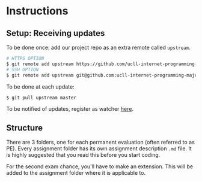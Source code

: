 # Instructions

## Setup: Receiving updates

To be done once: add our project repo as an extra remote called `upstream`.

```bash
# HTTPS OPTION
$ git remote add upstream https://github.com/ucll-internet-programming-major/ip_major_project_1920.git
# SSH OPTION
$ git remote add upstream git@github.com:ucll-internet-programming-major/ip_major_project_1920.git
```

To be done at each update:

```bash
$ git pull upstream master
```

To be notified of updates, register as watcher [here](https://github.com/UCLeuvenLimburg/distributed-applications-bitcoin).

## Structure

There are 3 folders, one for each permanent evaluation (often referred to as PE). Every assignment folder has its own assignment description `.md` file. It is highly suggested that you read this before you start coding.

For the second exam chance, you'll have to make an extension. This will be added to the assignment folder where it is applicable to.
